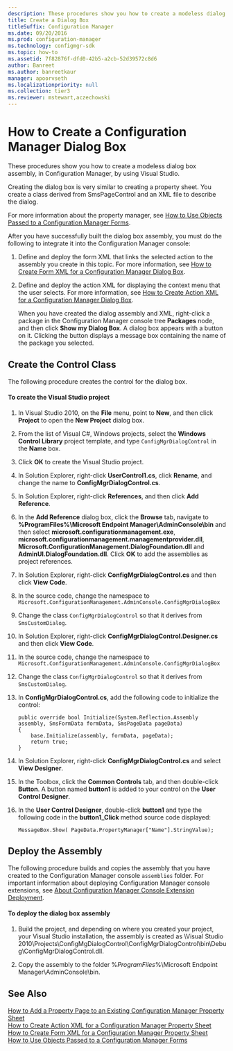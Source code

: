 ```yaml
---
description: These procedures show you how to create a modeless dialog box assembly, in Configuration Manager, by using Visual Studio.
title: Create a Dialog Box
titleSuffix: Configuration Manager
ms.date: 09/20/2016
ms.prod: configuration-manager
ms.technology: configmgr-sdk
ms.topic: how-to
ms.assetid: 7f82876f-dfd0-42b5-a2cb-52d39572c8d6
author: Banreet
ms.author: banreetkaur
manager: apoorvseth
ms.localizationpriority: null
ms.collection: tier3
ms.reviewer: mstewart,aczechowski
---
```

# How to Create a Configuration Manager Dialog Box
These procedures show you how to create a modeless dialog box assembly, in Configuration Manager, by using Visual Studio.  

 Creating the dialog box is very similar to creating a property sheet. You create a class derived from SmsPageControl and an XML file to describe the dialog.  

 For more information about the property manager, see [How to Use Objects Passed to a Configuration Manager Forms](../../../../develop/core/servers/console/how-to-use-objects-passed-to-a-configuration-manager-form.md).  

 After you have successfully built the dialog box assembly, you must do the following to integrate it into the Configuration Manager console:  

1. Define and deploy the form XML that links the selected action to the assembly you create in this topic. For more information, see [How to Create Form XML for a Configuration Manager Dialog Box](../../../../develop/core/servers/console/how-to-create-form-xml-for-a-configuration-manager-dialog-box.md).  

2. Define and deploy the action XML for displaying the context menu that the user selects. For more information, see [How to Create Action XML for a Configuration Manager Dialog Box](../../../../develop/core/servers/console/how-to-create-action-xml-for-a-configuration-manager-dialog-box.md).  

   When you have created the dialog assembly and XML, right-click a package in the Configuration Manager console tree **Packages** node, and then click **Show my Dialog Box**. A dialog box appears with a button on it. Clicking the button displays a message box containing the name of the package you selected.  

## Create the Control Class  
 The following procedure creates the control for the dialog box.  

#### To create the Visual Studio project  

1.  In Visual Studio 2010, on the **File** menu, point to **New**, and then click **Project** to open the **New Project** dialog box.  

2.  From the list of Visual C#, Windows projects, select the **Windows Control Library** project template, and type `ConfigMgrDialogControl` in the **Name** box.  

3.  Click **OK** to create the Visual Studio project.  

4.  In Solution Explorer, right-click **UserControl1.cs**, click **Rename**, and change the name to **ConfigMgrDialogControl.cs**.  

5.  In Solution Explorer, right-click **References**, and then click **Add Reference**.  

6.  In the **Add Reference** dialog box, click the **Browse** tab, navigate to **%ProgramFiles%\Microsoft Endpoint Manager\AdminConsole\bin** and then select **microsoft.configurationmanagement.exe**, **microsoft.configurationmanagement.managementprovider.dll**, **Microsoft.ConfigurationManagement.DialogFoundation.dll** and **AdminUI.DialogFoundation.dll**. Click **OK** to add the assemblies as project references.  

7.  In Solution Explorer, right-click **ConfigMgrDialogControl.cs** and then click **View Code**.  

8.  In the source code, change the namespace to `Microsoft.ConfigurationManagement.AdminConsole.ConfigMgrDialogBox`  

9. Change the class `ConfigMgrDialogControl` so that it derives from `SmsCustomDialog`.  

10. In Solution Explorer, right-click **ConfigMgrDialogControl.Designer.cs** and then click **View Code**.  

11. In the source code, change the namespace to `Microsoft.ConfigurationManagement.AdminConsole.ConfigMgrDialogBox`  

12. Change the class `ConfigMgrDialogControl` so that it derives from `SmsCustomDialog`.  

13. In **ConfigMgrDialogControl.cs**, add the following code to initialize the control:  

    ```  
    public override bool Initialize(System.Reflection.Assembly assembly, SmsFormData formData, SmsPageData pageData)  
    {  
        base.Initialize(assembly, formData, pageData);  
        return true;  
    }   
    ```  

14. In Solution Explorer, right-click **ConfigMgrDialogControl.cs** and select **View Designer**.  

15. In the Toolbox, click the **Common Controls** tab, and then double-click **Button**. A button named **button1** is added to your control on the **User Control Designer**.  

16. In the **User Control Designer**, double-click **button1** and type the following code in the **button1_Click** method source code displayed:  

    ```  
    MessageBox.Show( PageData.PropertyManager["Name"].StringValue);  
    ```  

## Deploy the Assembly  
 The following procedure builds and copies the assembly that you have created to the Configuration Manager console `assemblies` folder. For important information about deploying Configuration Manager console extensions, see [About Configuration Manager Console Extension Deployment](../../../../develop/core/servers/console/console-extension-deployment.md).  

#### To deploy the dialog box assembly  

1.  Build the project, and depending on where you created your project, your Visual Studio installation, the assembly is created as \Visual Studio 2010\Projects\ConfigMgDialogControl\ConfigMgrDialogControl\bin\Debug\ConfigMgrDialogControl.dll.  

2.  Copy the assembly to the folder %*ProgramFiles*%\Microsoft Endpoint Manager\AdminConsole\bin.  

## See Also  
 [How to Add a Property Page to an Existing Configuration Manager Property Sheet](../../../../develop/core/servers/console/how-to-add-a-property-page-to-an-existing-configuration-manager-property-sheet.md)   
 [How to Create Action XML for a Configuration Manager Property Sheet](../../../../develop/core/servers/console/how-to-create-action-xml-for-a-configuration-manager-property-sheet.md)   
 [How to Create Form XML for a Configuration Manager Property Sheet](../../../../develop/core/servers/console/how-to-create-form-xml-for-a-configuration-manager-property-sheet.md)   
 [How to Use Objects Passed to a Configuration Manager Forms](../../../../develop/core/servers/console/how-to-use-objects-passed-to-a-configuration-manager-form.md)
